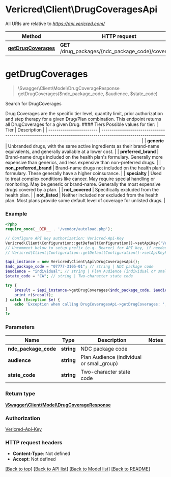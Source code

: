 # Vericred\Client\DrugCoveragesApi

All URIs are relative to *https://api.vericred.com/*

Method | HTTP request | Description
------------- | ------------- | -------------
[**getDrugCoverages**](DrugCoveragesApi.md#getDrugCoverages) | **GET** /drug_packages/{ndc_package_code}/coverages | Search for DrugCoverages


# **getDrugCoverages**
> \Swagger\Client\Model\DrugCoverageResponse getDrugCoverages($ndc_package_code, $audience, $state_code)

Search for DrugCoverages

Drug Coverages are the specific tier level, quantity limit, prior authorization and step therapy for a given Drug/Plan combination. This endpoint returns all DrugCoverages for a given Drug.  #### Tiers   Possible values for tier:    | Tier                     | Description                                                                                                                                                                     |   | ------------------------ | ------------------------------------------------------------------------------------------------------------------------------------------------------------------------------- |   | __generic__              | Unbranded drugs, with the same active ingredients as their brand-name equivalents, and generally available at a lower cost.                                                     |   | __preferred_brand__      | Brand-name drugs included on the health plan's formulary. Generally more expensive than generics, and less expensive than non-preferred drugs.                                  |   | __non_preferred_brand__  | Brand-name drugs not included on the health plan's formulary. These generally have a higher coinsurance.                                                                        |   | __specialty__            | Used to treat complex conditions like cancer. May require special handling or monitoring. May be generic or brand-name. Generally the most expensive drugs covered by a plan.   |   | __not_covered__          | Specifically excluded from the health plan.                                                                                                                                     |   | __not_listed__           | Neither included nor excluded from the health plan. Most plans provide some default level of coverage for unlisted drugs.                                                       |

### Example
```php
<?php
require_once(__DIR__ . '/vendor/autoload.php');

// Configure API key authorization: Vericred-Api-Key
Vericred\Client\Configuration::getDefaultConfiguration()->setApiKey('Vericred-Api-Key', 'YOUR_API_KEY');
// Uncomment below to setup prefix (e.g. Bearer) for API key, if needed
// Vericred\Client\Configuration::getDefaultConfiguration()->setApiKeyPrefix('Vericred-Api-Key', 'Bearer');

$api_instance = new Vericred\Client\Api\DrugCoveragesApi();
$ndc_package_code = "07777-3105-01"; // string | NDC package code
$audience = "individual"; // string | Plan Audience (individual or small_group)
$state_code = "CA"; // string | Two-character state code

try {
    $result = $api_instance->getDrugCoverages($ndc_package_code, $audience, $state_code);
    print_r($result);
} catch (Exception $e) {
    echo 'Exception when calling DrugCoveragesApi->getDrugCoverages: ', $e->getMessage(), PHP_EOL;
}
?>
```

### Parameters

Name | Type | Description  | Notes
------------- | ------------- | ------------- | -------------
 **ndc_package_code** | **string**| NDC package code |
 **audience** | **string**| Plan Audience (individual or small_group) |
 **state_code** | **string**| Two-character state code |

### Return type

[**\Swagger\Client\Model\DrugCoverageResponse**](../Model/DrugCoverageResponse.md)

### Authorization

[Vericred-Api-Key](../../README.md#Vericred-Api-Key)

### HTTP request headers

 - **Content-Type**: Not defined
 - **Accept**: Not defined

[[Back to top]](#) [[Back to API list]](../../README.md#documentation-for-api-endpoints) [[Back to Model list]](../../README.md#documentation-for-models) [[Back to README]](../../README.md)

